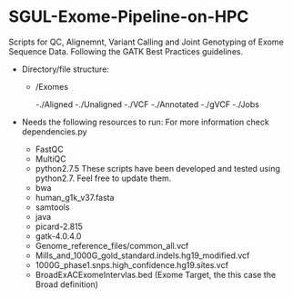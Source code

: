 # SGUL-Exome-Pipeline-on-HPC

Scripts for QC, Alignemnt, Variant Calling and Joint Genotyping of Exome Sequence Data. Following the GATK Best Practices guidelines.

   - Directory/file structure:
      -  /Exomes
          
           -./Aligned
           -./Unaligned
           -./VCF
           -./Annotated
           -./gVCF
           -./Jobs


   - Needs the following resources to run: For more information check dependencies.py
       - FastQC
       - MultiQC
       - python2.7.5 These scripts have been developed and tested using python2.7. Feel free to update them.
       - bwa
       - human_g1k_v37.fasta
       - samtools
       - java
       - picard-2.815
       - gatk-4.0.4.0
       - Genome_reference_files/common_all.vcf
       - Mills_and_1000G_gold_standard.indels.hg19_modified.vcf
       - 1000G_phase1.snps.high_confidence.hg19.sites.vcf
       - BroadExACExomeIntervlas.bed (Exome Target, the this case the Broad definition)
